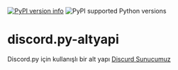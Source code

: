 <a href="https://pypi.python.org/pypi/discord.py" rel="nofollow"><img alt="PyPI version info" src="https://warehouse-camo.ingress.cmh1.psfhosted.org/e21c149917b21ef666e263301355bec38dc9cdc7/68747470733a2f2f696d672e736869656c64732e696f2f707970692f762f646973636f72642e70792e737667"></a>   <img alt="PyPI supported Python versions" src="https://warehouse-camo.ingress.cmh1.psfhosted.org/8e1405914abb6344bbb99077cf7d2c5e09999e9e/68747470733a2f2f696d672e736869656c64732e696f2f707970692f707976657273696f6e732f646973636f72642e70792e737667"> 
# discord.py-altyapi
Discord.py için kullanışlı bir alt yapı
[Discurd Sunucumuz](https://discord.gg/WznBqc2)
